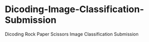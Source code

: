 # Dicoding-Image-Classification-Submission
Dicoding Rock Paper Scissors Image Classification Submission
